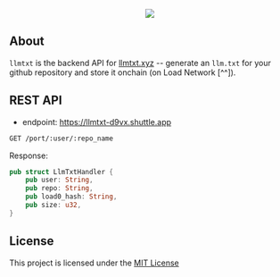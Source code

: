 <p align="center">
  <a href="https://load.network">
    <img src="https://gateway.load.rs/bundle/0x83cf4417880af0d2df56ce04ecfc108ea4ee940e8fb81400e31ab81571e28d21/0">
  </a>
</p>


## About
`llmtxt` is the backend API for [llmtxt.xyz](https://llmtxt.xyz) -- generate an `llm.txt` for your github repository and store it onchain (on Load Network [^^]).

## REST API

- endpoint: https://llmtxt-d9vx.shuttle.app

```bash
GET /port/:user/:repo_name
```

Response:

```rust
pub struct LlmTxtHandler {
    pub user: String,
    pub repo: String,
    pub load0_hash: String,
    pub size: u32,
}
```

## License
This project is licensed under the [MIT License](./LICENSE)